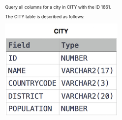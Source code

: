 Query all columns for a city in CITY with the ID 1661.

The CITY table is described as follows: 

![table](table.jpg)

